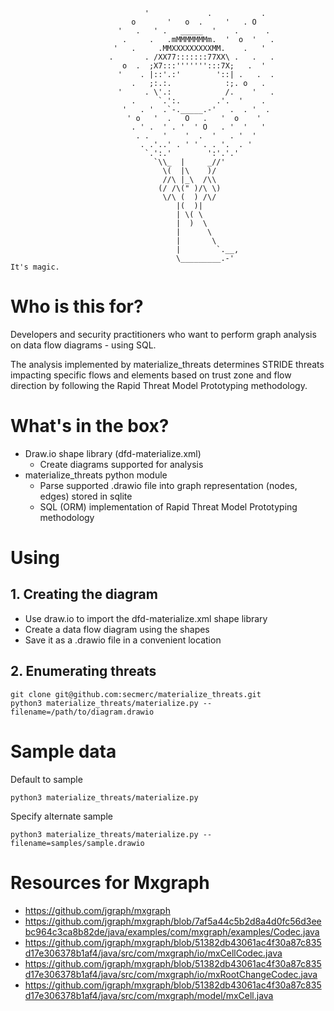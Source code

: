 ```
                              '             .           .
                           o       '   o  .     '   . O
                        '   .   ' .   _____  '    .      .
                         .     .   .mMMMMMMMm.  '  o  '   .
                       '   .     .MMXXXXXXXXXMM.    .   ' 
                      .       . /XX77:::::::77XX\ .   .   .
                         o  .  ;X7:::''''''':::7X;   .  '
                        '    . |::'.:'        '::| .   .  .
                           .   ;:.:.            :;. o   .
                        '     . \'.:            /.    '   .
                           .     `.':.        .'.  '    .
                         '   . '  .`-._____.-'   .  . '  .
                          ' o   '  .   O   .   '  o    '
                           . ' .  ' . '  ' O   . '  '   '
                            . .   '    '  .  '   . '  '
                             . .'..' . ' ' . . '.  . '
                              `.':.'        ':'.'.'
                                `\\_  |     _//'
                                  \(  |\    )/
                                  //\ |_\  /\\
                                 (/ /\(" )/\ \)
                                  \/\ (  ) /\/
                                     |(  )|
                                     | \( \
                                     |  )  \
                                     |      \
                                     |       \
                                     |        `.__,
                                     \_________.-'
It's magic.
```
# Who is this for?
Developers and security practitioners who want to perform graph analysis on data flow diagrams - using SQL. 

The analysis implemented by materialize_threats determines STRIDE threats impacting specific flows and elements based on trust zone and flow direction by following the Rapid Threat Model Prototyping methodology.

# What's in the box?
* Draw.io shape library (dfd-materialize.xml)
    * Create diagrams supported for analysis
* materialize_threats python module
    * Parse supported .drawio file into graph representation (nodes, edges) stored in sqlite
    * SQL (ORM) implementation of Rapid Threat Model Prototyping methodology

# Using
## 1. Creating the diagram
* Use draw.io to import the dfd-materialize.xml shape library
* Create a data flow diagram using the shapes
* Save it as a .drawio file in a convenient location

## 2. Enumerating threats
```
git clone git@github.com:secmerc/materialize_threats.git
python3 materialize_threats/materialize.py --filename=/path/to/diagram.drawio
```

# Sample data
Default to sample
```
python3 materialize_threats/materialize.py
```

Specify alternate sample
```
python3 materialize_threats/materialize.py --filename=samples/sample.drawio
```

# Resources for Mxgraph
* https://github.com/jgraph/mxgraph
* https://github.com/jgraph/mxgraph/blob/7af5a44c5b2d8a4d0fc56d3eebc964c3ca8b82de/java/examples/com/mxgraph/examples/Codec.java
* https://github.com/jgraph/mxgraph/blob/51382db43061ac4f30a87c835d17e306378b1af4/java/src/com/mxgraph/io/mxCellCodec.java
* https://github.com/jgraph/mxgraph/blob/51382db43061ac4f30a87c835d17e306378b1af4/java/src/com/mxgraph/io/mxRootChangeCodec.java
* https://github.com/jgraph/mxgraph/blob/51382db43061ac4f30a87c835d17e306378b1af4/java/src/com/mxgraph/model/mxCell.java

